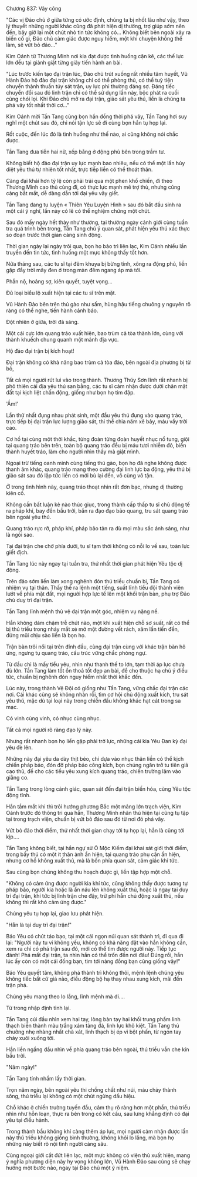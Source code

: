 




Chương 837: Vây công


"Các vị Đảo chủ ở giữa từng có ước định, chúng ta bị nhốt lâu như vậy, theo lý thuyết những người khác cũng đã phát hiện dị thường, trợ giúp sớm nên đến, bây giờ lại một chút nhỏ tin tức không có... Không biết bên ngoài xảy ra biến cố gì, Đảo chủ cảm giác được nguy hiểm, một khi chuyện không thể làm, sẽ vứt bỏ đảo..."

Kim Oánh từ Thương Minh nơi kia đạt được tình huống cặn kẽ, các thế lực lớn đều tại giành giật từng giây tiến hành an bài.

"Lúc trước kiến tạo đại trận lúc, Đảo chủ trút xuống rất nhiều tâm huyết, Vũ Hành Đảo hộ đảo đại trận không chỉ có thể phòng thủ, có thể tuỳ tiện chuyển thành thuần túy sát trận, uy lực phi thường đáng sợ. Đáng tiếc chuyển đổi sau đó linh trận chỉ có thể sử dụng lần này, bộc phát ra cuối cùng chói lọi. Khi Đảo chủ mở ra đại trận, giảo sát yêu thú, liền là chúng ta phá vây tốt nhất thời cơ..."

Kim Oánh mời Tần Tang cùng bọn hắn đồng thời phá vây, Tần Tang hơi suy nghĩ một chút sau đó, chỉ nói tận lực sẽ đi cùng bọn hắn tụ họp lại.

Rốt cuộc, đến lúc đó là tình huống như thế nào, ai cũng không nói chắc được.

Tần Tang đưa tiễn hai nữ, xếp bằng ở động phủ bên trong trầm tư.

Không biết hộ đảo đại trận uy lực mạnh bao nhiêu, nếu có thể một lần hủy diệt yêu thú tự nhiên tốt nhất, trực tiếp liền có thể thoát thân.

Càng đại khái hơn tỷ lệ còn phải trải qua một phen khổ chiến, đi theo Thương Minh cao thủ cùng đi, có thực lực mạnh mẽ trợ thủ, nhưng cũng càng bắt mắt, dễ dàng dẫn tới đại yêu vây giết.

Tần Tang đang tu luyện « Thiên Yêu Luyện Hình » sau đó bắt đầu sinh ra một cái ý nghĩ, lần này có lẽ có thể nghiệm chứng một chút.

Sau đó mấy ngày hết thảy như thường, tại thường ngày cảnh giới cùng tuần tra quá trình bên trong, Tần Tang chú ý quan sát, phát hiện yêu thú xác thực so đoạn trước thời gian càng sinh động.

Thời gian ngày lại ngày trôi qua, bọn họ bảo trì liên lạc, Kim Oánh nhiều lần truyền đến tin tức, tình huống một mực không thấy tốt hơn.

Nửa tháng sau, các tu sĩ tại đêm khuya bị bừng tỉnh, xông ra động phủ, liền gặp đầy trời mây đen ở trong màn đêm ngang áp mà tới.

Phẫn nộ, hoảng sợ, kiên quyết, tuyệt vọng...

Đủ loại biểu lộ xuất hiện tại các tu sĩ trên mặt.

Vũ Hành Đảo bên trên thú gào như sấm, hùng hậu tiếng chuông y nguyên rõ ràng có thể nghe, tiến hành cảnh báo.

Đột nhiên ở giữa, trời đã sáng.

Một cái cực lớn quang tráo xuất hiện, bao trùm cả tòa thành lớn, cùng với thành khuếch chung quanh một mảnh địa vực.

Hộ đảo đại trận bị kích hoạt!

Đại trận không có khả năng bao trùm cả tòa đảo, bên ngoài địa phương bị từ bỏ,

Tất cả mọi người rút lui vào trong thành. Thương Thúy Sơn lĩnh rất nhanh bị phô thiên cái địa yêu thú san bằng, các tu sĩ cảm nhận được dưới chân mặt đất tại kịch liệt chấn động, giống như bọn họ tim đập.

'Ầm!'

Lần thứ nhất đụng nhau phát sinh, một đầu yêu thú đụng vào quang tráo, trực tiếp bị đại trận lực lượng giảo sát, thi thể chia năm xẻ bảy, máu vẩy trời cao.

Cơ hồ tại cùng một thời khắc, từng đoàn từng đoàn huyết nhục nổ tung, giội tại quang tráo bên trên, toàn bộ quang tráo đều bị máu tươi nhiễm đỏ, biến thành huyết tráo, làm cho người nhìn thấy mà giật mình.

Ngoại trừ tiếng oanh minh cùng tiếng thú gào, bọn họ đã nghe không được thanh âm khác, quang tráo mang theo cường đại linh lực ba động, yêu thú bị giảo sát sau đó lập tức liền có mới bù lại đến, vô cùng vô tận.

Ở trong tình hình này, quang tráo thoạt nhìn rất đơn bạc, nhưng dị thường kiên cố.

Không cần bất luận kẻ nào thúc giục, trong thành cấp thấp tu sĩ chủ động tế ra pháp khí, bay đến bầu trời, bắn ra đạo đạo bảo quang, tru sát quang tráo bên ngoài yêu thú.

Quang tráo rực rỡ, pháp khí, pháp bảo tản ra đủ mọi màu sắc ánh sáng, như là ngôi sao.

Tại đại trận che chở phía dưới, tu sĩ tạm thời không có nỗi lo về sau, toàn lực giết địch.

Tần Tang lúc này ngay tại tuần tra, thứ nhất thời gian phát hiện Yêu tộc dị động.

Trên đảo sớm liền làm xong nghênh đón thú triều chuẩn bị, Tần Tang có nhiệm vụ tại thân. Thấy thế ra lệnh một tiếng, suất lĩnh tiểu đội thành viên lướt về phía mặt đất, mọi người hợp lực tế lên một khối trận bàn, phụ trợ Đảo chủ duy trì đại trận.

Tần Tang lĩnh mệnh thủ vệ đại trận một góc, nhiệm vụ nặng nề.

Hắn không dám chậm trễ chút nào, một khi xuất hiện chỗ sơ suất, rất có thể bị thú triều trong nháy mắt xé mở một đường vết rách, xâm lấn tiến đến, đứng mũi chịu sào liền là bọn họ.

Trận bàn trôi nổi tại trên đỉnh đầu, cùng đại trận cùng với khác trận bàn hô ứng, ngưng tụ quang tráo, cấu trúc vững chắc phòng ngự.

Từ đầu chỉ là mấy tiểu yêu, nhìn như thanh thế to lớn, tạm thời áp lực chưa đủ lớn. Tần Tang làm tốt ổn thoả tốt đẹp an bài, để cho thuộc hạ chú ý điều tức, chuẩn bị nghênh đón nguy hiểm nhất thời khắc đến.

Lúc này, trong thành Vệ Đội có giống như Tần Tang, vững chắc đại trận các nơi. Cái khác cũng sẽ không nhàn rỗi, tìm cơ hội chủ động xuất kích, tru sát yêu thú, mặc dù tại loại này trong chiến đấu không khác hạt cát trong sa mạc.

Có vinh cùng vinh, có nhục cùng nhục.

Tất cả mọi người rõ ràng đạo lý này.

Nhưng rất nhanh bọn họ liền gặp phải trở lực, những cái kia Yêu Đan kỳ đại yêu đè lên.

Những này đại yêu da dày thịt béo, chỉ dựa vào nhục thân liền có thể kịch chiến pháp bảo, đón đỡ pháp bảo công kích, bọn chúng ngăn trở tu tiên giả cao thủ, để cho các tiểu yêu xung kích quang tráo, chiến trường lâm vào giằng co.

Tần Tang trong lòng cảnh giác, quan sát đến đại trận biến hóa, cùng Yêu tộc động tĩnh.

Hắn tầm mắt khi thì trôi hướng phương Bắc một mảng lớn trạch viện, Kim Oánh trước đó thông tri qua hắn, Thương Minh nhân thủ hiện tại cũng tụ tập tại trong trạch viện, chuẩn bị vứt bỏ đảo sau đó từ nơi đó phá vây.

Vứt bỏ đảo thời điểm, thứ nhất thời gian chạy tới tụ họp lại, hẳn là cũng tới kịp....

Tần Tang không biết, tại hắn ngự sử Ô Mộc Kiếm đại khai sát giới thời điểm, trong bầy thú có một ít thân ảnh ẩn hiện, tại quang tráo phụ cận ẩn hiện, nhưng cơ hồ không xuất thủ, mà là bốn phía quan sát, cảm giác khí tức.

Sau cùng bọn chúng không thu hoạch được gì, liền tập hợp một chỗ.

"Không có cảm ứng được người kia khí tức, cũng không thấy được tương tự pháp bảo, người kia hoặc là ẩn náu lên không xuất thủ, hoặc là ngay tại duy trì đại trận, khí tức bị linh trận che đậy, trừ phi hắn chủ động xuất thủ, nếu không thì rất khó cảm ứng được."

Chúng yêu tụ họp lại, giao lưu phát hiện.

"Hẳn là tại duy trì đại trận!"

Báo Yêu có chút táo bạo, tại một cái ngọn núi quan sát thành trì, đi qua đi lại: "Người này tu vi không yếu, không có khả năng đặt vào hắn không cần, xem ra chỉ có phá trận sau đó, mới có thể tìm được người này. Tiếp tục đánh! Phá mất đại trận, ta nhìn hắn có thể trốn đến nơi đâu! Đúng rồi, hắn lúc ấy còn có một cái đồng bạn, tìm tới nàng đồng bạn cũng giống vậy!"

Báo Yêu quyết tâm, không phá thành trì không thôi, mệnh lệnh chúng yêu không tiếc bất cứ giá nào, điều động bộ hạ thay nhau xung kích, mãi đến trận phá.

Chúng yêu mang theo lo lắng, lĩnh mệnh mà đi....

Từ trong nhập định tỉnh lại.

Tần Tang cúi đầu nhìn xem hai tay, lòng bàn tay hai khối trung phẩm linh thạch biến thành màu trắng xám tảng đá, linh lực khô kiệt. Tần Tang thủ chưởng nhẹ nhàng nhất chà xát, linh thạch bị ép vì bột phấn, từ ngón tay chảy xuôi xuống tới.

Hắn liền ngẩng đầu nhìn về phía quang tráo bên ngoài, thú triều vẫn che kín bầu trời.

"Năm ngày!"

Tần Tang tính nhẩm lấy thời gian.

Trọn năm ngày, bên ngoài yêu thi chồng chất như núi, máu chảy thành sông, thú triều lại không có một chút ngừng dấu hiệu.

Chỗ khác ở chiến trường tuyến đầu, cảm thụ rõ ràng hơn một phần, thú triều nhìn như hỗn loạn, thực ra bên trong có kết cấu, sau lưng khẳng định có đại yêu tại điều hành.

Trong thành bầu không khí càng thêm áp lực, mọi người cảm nhận được lần này thú triều không giống bình thường, không khỏi lo lắng, mà bọn họ những này biết rõ nội tình người càng sâu.

Cùng ngoại giới cắt đứt liên lạc, một mực không có viện thủ xuất hiện, mang ý nghĩa phương diện này hy vọng không lớn, Vũ Hành Đảo sau cùng sẽ chạy hướng một bước nào, ngay tại Đảo chủ một ý niệm.




